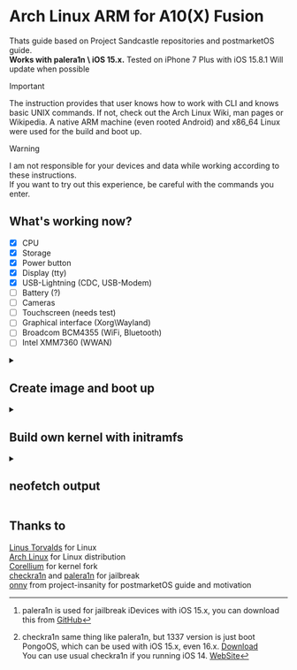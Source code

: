 # Arch Linux ARM for A10(X) Fusion
Thats guide based on Project Sandcastle repositories and postmarketOS guide. \
**Works with palera1n \ iOS 15.x.**
Tested on iPhone 7 Plus with iOS 15.8.1
Will update when possible

> [!IMPORTANT]
> The instruction provides that user knows how to work with CLI and knows basic UNIX commands. If not, check out the Arch Linux Wiki, man pages or Wikipedia.
> A native ARM machine (even rooted Android) and x86_64 Linux were used for the build and boot up.

> [!WARNING]
> I am not responsible for your devices and data while working according to these instructions. \
> If you want to try out this experience, be careful with the commands you enter.

## What's working now?
- [x] CPU
- [x] Storage
- [x] Power button
- [x] Display (tty)
- [x] USB-Lightning (CDC, USB-Modem)
- [ ] Battery (?)
- [ ] Cameras
- [ ] Touchscreen (needs test)
- [ ] Graphical interface (Xorg\Wayland)
- [ ] Broadcom BCM4355 (WiFi, Bluetooth)
- [ ] Intel XMM7360 (WWAN)

<details>
<summary>

  ## Create image and boot up 
  </summary>
 
### Download base
On a native device, download [latest multi-platform .tar.gz](https://archlinuxarm.org/about/downloads) from the official ALARM website. Create an image.
```` 
dd if=/dev/zero of=/path/to/ArchLinux.img bs=1M count=<size>
````

Wait for the image to be created and create a file system, for convenience here ext4.
````
mkfs.ext4 -b 2048 -E lazy_itable_init -O ^has_journal /path/to/ArchLinux.img
````

Mount image to folder. Here the root directory with image is `/arch`
````
sudo mount -o loop -t /path/to/ArchLinux.img /arch
```` 
````
sudo losetup /dev/loopX /path/to/ArchLinux.img
sudo mount /dev/loopX /arch
````

`cd` to directory and unpack .tar.gz.
````
cd /arch
tar -xf /path/to/Downloads/ArchLinuxARM-aarch64-latest.tar.gz
````

### Chrooting to ALARM
Mount all needed partitions and enter command.
````
sudo mount -o bind /dev /arch/dev
sudo mount -o bind /dev/pts /arch/dev/pts
sudo mount -t proc proc /arch/proc
sudo mount -t tmpfs none /arch/run
sudo mount -t tmpfs -o mode=0755,size=70% none /arch/tmp
sudo chroot /arch /bin/bash
````

If your output is `command not found` when entering the command, enter
````
export PATH=/bin:/usr/bin:/sbin
````
If internet request is answered by `can't resolv`
````
rm /etc/resolv.conf
echo "nameserver 1.1.1.1" > /etc/resolv.conf
````
And re-entry to chroot

### Preparation system
Update the repositories and system packages
````
pacman -Syyu
````
Install the necessary packages, which can be `neofetch`, `dhcpcd`, `iwd`, `networkmanager`, `i2c-tools`, `usbutils`... etc \
The entire list of packages is available at [Official ALARM Web Site](https://archlinuxarm.org/packages) or search by `pacman -Ss <name>` \
Don't forget to set a password for root or other users. For some packages, you need to start services.
````
systemctl enable NetworkManager
systemctl enable dhcpcd
systemctl enable serial-getty@ttyGS0
````
### hxtouchd
**Drivers for touchscreen.** I'm not sure if they work, not tested, because of Xorg. \
There is a [hx-touch](/hx-touch.tar) archive in the repository, unpack it according to your root system folders. \
`systemctl enable hx-D10` for iPhone 7. \
`systemctl enable hx-D11` for iPhone 7 Plus.

### Write image to device
Unmount the partitions and the image. \
Boot iDevice with jailbreak (palera1n, checkra1n, Taurine, depends on version and device). \
Create a new volume in the APFS container and mount it in a temporary folder.
````
newfs_apfs -A -v ArchLinux -e /dev/disk0s1
mkdir -p /tmp/mnt
mount -t apfs /dev/disk0s1s9 /tmp/mnt
`````

Depending on the version, volume number may vary. If you have a different one, rootfs will not be mounted when using initramfs from the repository. Refer to the instructions for compilation your initramfs below. You can check the volume with command:
````
/System/Library/Filesystems/apfs.fs/apfs.util -p /dev/disk0s1sХ
````
Where `vol=X` is volume number. If output is `ArchLinux`, the corresponding volume is necessary for work. \

Make sure that openssh is installed, you know the root password, know the local IP address of the device and send the image via scp. To change the root password in the terminal, enter -
````
sudo passwd root
scp -O /path/to/ArchLinux.img root@local-IP:/tmp/mnt/
````
Wait for the image recording process to finish.

### Booting
A. Download palera1n[^1] or checkra1n 1337 for macOS \
B. Download palera1n or checkra1n 1337[^2] for Linux \
B. Stop usbmuxd and run with verbose \
``sudo systemctl stop usbmuxd`` (systemd) \
``sudo rc-service usbmuxd stop`` (OpenRC) 
````
sudo usbmuxd -f -p &
````
Download PongoOS from GitHub. Go to directory.
````
git clone https://github.com/checkra1n/PongoOS.git
cd ./PongoOS/scripts
````
Make pongoterm. \
For convenience move to `/opt/local/bin/` <sub>macOS</sub>
or `/sbin/` <sub>Linux</sub>
````
make pongoterm
sudo mv ./pongoterm /opt/local/bin/
````

Enter in terminal (console)
`/path/to/palera1n -P` or `/path/to/checkra1n -P` \
And follow instructions of the program. After successful booting to PongoOS, use pongoterm to send files and further bootin’
````
sudo pongoterm
/send /path/to/dtbpack
fdt
/send /path/to/ramdisk.cpio.gz
ramdisk
/send /path/to/Image.lzma
bootl
````

### Congratulations
You are booting ALARM. \
After a successful boot, you can use tty from a physical keyboard. \
If the above method does not suit you, use the screen (minicom) program on another Linux device.
````
screen /dev/ttyACM0
````

</details>
<details>
<summary>
  
  ## Build own kernel with initramfs 
  </summary>

## Unpack initramfs \ Edit init
On a native device, in the ALARM environment, unpack the initramfs into a convenient folder and edit the init.
````
mkdir ~/ramdisk
cd ~/ramdisk
lsinitcpio -x /boot/iniramfs-linux.img
sudo nano ./init
````

Replace
`"$mount_handler" /new_root` to
````
/bin/mkdir -p /mnt/apfs /mnt/ro /mnt/rw
/bin/mount -t apfs -o ro,relatime,vol=Х /dev/nvme0n1p1 /mnt/apfs
/sbin/losetup /dev/loop0 /mnt/apfs/ArchLinux.img
/bin/mount -t ext4 -o ro /dev/loop0 /mnt/ro
/bin/mount -t tmpfs tmpfs /mnt/rw
/bin/mkdir -p /mnt/rw/data /mnt/rw/work
/bin/mount -t overlay -o lowerdir=/mnt/ro,upperdir=/mnt/rw/data,workdir=/mnt/rw/work overlay /new_root
````
where `vol=X` is number of volume in APFS container

Pack the image and conveniently send it to your computer or device for compilation.
````
sh -c "find . | cpio  --quiet -o -H newc | gzip -9 > ./ramdisk.cpio.gz"
````

### Compilation
If you are using a native device, check for gcc and glibc.
In the case of x86_64 or other architecture, install gcc packages for Aarch64.
Copy the repository with the kernel.
````
sudo pacman -S aarch64-linux-gnu-gcc 
git clone https://github.com/corellium/linux-sandcastle.git
cd linux-sandcastle
````

Set envs. Make a defconfig, edit if necessary. Copy the ramdisk to this directory. \
After make defconfig, add CONFIG_USB_G_SERIAL to .config for support USB CDC.
````
export ARCH=arm64
export CROSS_COMPILE=aarch64-linux-gnu-
make hx_h9p_defconfig
cp /path/to/ramdisk.cpio.gz .
````
Start compilation
````
make -j4
````

If you get error like
`multiple definition of 'yylloc'; scripts/dtc/dtc-lexer.lex.o:(.bss+0x0): first defined here` \
Then use\roll back gcc and gcc-libs to version 8.3.0, there is no problem. \
Here links on Arch Linux Archive to download old version GCC.
| Links   | GCC                     | GCC-libs            |
| ---     | ---                     | ---                 |
| Aarch64 | [Download](http://tardis.tiny-vps.com/aarm/packages/g/gcc/gcc-8.3.0-1-aarch64.pkg.tar.xz) | [Download](http://tardis.tiny-vps.com/aarm/packages/g/gcc-libs/gcc-libs-8.3.0-1-aarch64.pkg.tar.xz) |
| x86_64  | [Download](https://archive.archlinux.org/packages/g/gcc/gcc-8.3.0-1-x86_64.pkg.tar.xz) | [Download](https://archive.archlinux.org/packages/g/gcc-libs/gcc-libs-8.3.0-1-x86_64.pkg.tar.xz) |

Wait for the compilation to finish

### Final commands
````
./dtbpack.sh
lzma -z --stdout arch/arm64/boot/Image > ./Image.lzma
````

Use the resulting files `dtbpack`, `ramdisk.cpio.gz` and `Image.lzma` for boot. The steps are described in the [Booting](#booting) stage.
</details>

[^1]: palera1n is used for jailbreak iDevices with iOS 15.x, you can download this from [GitHub](https://github.com/palera1n/palera1n/releases)
[^2]: checkra1n same thing like palera1n, but 1337 version is just boot PongoOS, which can be used with iOS 15.x, even 16.x. [Download](https://checkra.in/1337) \
You can use usual checkra1n if you running iOS 14. [WebSite](https://checkra.in/releases)

<details>
  <summary>
    
  ## neofetch output </summary>
  ![](/neofetch.jpg)
</details>

## Thanks to
[Linus Torvalds](https://github.com/torvalds) for Linux \
[Arch Linux](https://github.com/archlinux) for Linux distribution \
[Corellium](https://github.com/corellium) for kernel fork \
[checkra1n](https://github.com/checkra1n) and [palera1n](https://github.com/palera1n) for jailbreak \
[onny](https://project-insanity.org/author/onny/) from project-insanity for postmarketOS guide and motivation
